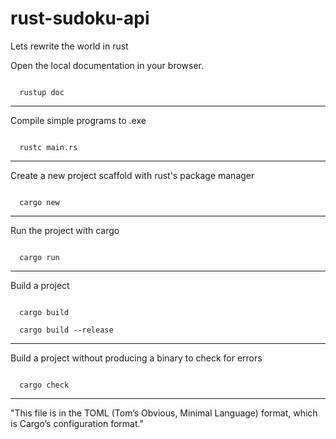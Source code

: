 # rust-sudoku-api
Lets rewrite the world in rust

<p>Open the local documentation in your browser.</p>
<code>
  rustup doc
</code>

<hr>
<p>Compile simple programs to .exe</p>
<code>
  rustc main.rs
</code>

<hr>
<p>Create a new project scaffold with rust's package manager</p>
<code>
  cargo new
</code>

<hr>
<p>Run the project with cargo</p>
<code>
  cargo run
</code>

<hr>
<p>Build a project</p>
<code>
  cargo build
</code>
<code>
  cargo build --release
</code>

<hr>
<p>Build a project without producing a binary to check for errors</p>
<code>
  cargo check
</code>

<hr>
<quote>"This file is in the TOML (Tom’s Obvious, Minimal Language) format, which is Cargo’s configuration format."</quote>
